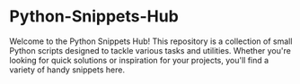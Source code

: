 # Python-Snippets-Hub

Welcome to the Python Snippets Hub! This repository is a collection of small Python scripts designed to tackle various tasks and utilities. Whether you're looking for quick solutions or inspiration for your projects, you'll find a variety of handy snippets here.
